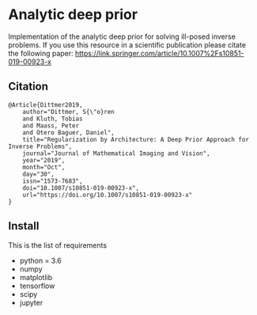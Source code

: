 # Analytic deep prior
Implementation of the analytic deep prior for solving ill-posed inverse problems.
If you use this resource in a scientific publication please citate the following paper: 
https://link.springer.com/article/10.1007%2Fs10851-019-00923-x

## Citation
```
@Article{Dittmer2019,
    author="Dittmer, S{\"o}ren
    and Kluth, Tobias
    and Maass, Peter
    and Otero Baguer, Daniel",
    title="Regularization by Architecture: A Deep Prior Approach for Inverse Problems",
    journal="Journal of Mathematical Imaging and Vision",
    year="2019",
    month="Oct",
    day="30",
    issn="1573-7683",
    doi="10.1007/s10851-019-00923-x",
    url="https://doi.org/10.1007/s10851-019-00923-x"
}
```

## Install

This is the list of requirements

- python = 3.6
- numpy
- matplotlib
- tensorflow
- scipy
- jupyter

